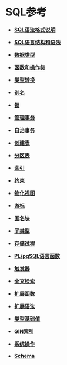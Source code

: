 # SQL参考<a name="ZH-CN_TOPIC_0289900204"></a>


-   **[SQL语法格式说明](SQL语法格式说明.md)**

-   **[SQL语言结构和语法](SQL语言结构和语法.md)**   

-   **[数据类型](数据类型.md)**


-   **[函数和操作符](函数和操作符.md)**

-   **[类型转换](类型转换.md)**

-   **[别名](别名.md)**

-   **[锁](锁.md)**

-   **[管理事务](管理事务.md)**

-   **[自治事务](自治事务.md)**

-   **[创建表](创建表.md)**

-   **[分区表](分区表.md)**

-   **[索引](索引.md)**

-   **[约束](约束.md)**

-   **[物化视图](物化视图.md)**

-   **[游标](游标.md)**

-   **[匿名块](匿名块.md)**

-   **[子类型](子类型.md)**

-   **[存储过程](存储过程.md)**

-   **[PL/pgSQL语言函数](PL-pgSQL语言函数.md)**

-   **[触发器](触发器.md)**

-   **[全文检索](全文检索.md)**

-   **[扩展函数](扩展函数.md)**

-   **[扩展语法](扩展语法.md)**

-   **[类型基础值](INSERT_RIGHT_REF_DEFAULT_VALUE.md)**

-   **[GIN索引](DataVec向量引擎.md)**

-   **[系统操作](系统操作.md)**

-   **[Schema](Schema01.md)** 



